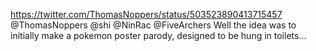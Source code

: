 https://twitter.com/ThomasNoppers/status/503523890413715457 @ThomasNoppers @shi @NinRac @FiveArchers Well the idea was to initially make a pokemon poster parody, designed to be hung in toilets...